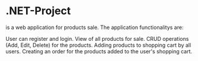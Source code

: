 # .NET-Project
is a web application for products sale. The application functionalitys are:

User can register and login.
View of all products for sale.
CRUD operations (Add, Edit, Delete) for the products.
Adding products to shopping cart by all users.
Creating an order for the products added to the user's shopping cart.
